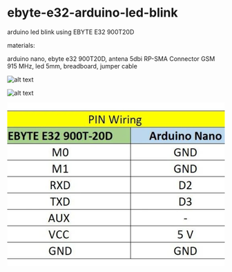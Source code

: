 # ebyte-e32-arduino-led-blink
arduino led blink using EBYTE E32 900T20D

materials:

arduino nano, ebyte e32 900T20D, antena 5dbi RP-SMA Connector GSM 915 MHz, led 5mm, breadboard, jumper cable

![alt text](http://url/to/img.png)

![alt text](http://url/to/img.png)

![alt text](https://github.com/jenizar/ebyte-e32-arduino-led-blink/blob/main/screenshot/image3.jpg)

